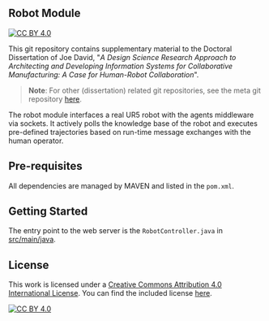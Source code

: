 ## Robot Module

[![CC BY 4.0][cc-by-shield]][cc-by]

This git repository contains supplementary material to the Doctoral Dissertation of Joe David, "_A Design Science Research Approach to Architecting and Developing Information Systems for Collaborative Manufacturing: A Case for Human-Robot Collaboration_". 

> **Note**: For other (dissertation) related git repositories, see the meta git repository [here](https://permanent.link/to/jd-doctoral-dissertation/meta-repository).

The robot module interfaces a real UR5 robot with the agents middleware via sockets. It actively polls the knowledge base of the robot and executes pre-defined trajectories based on run-time message exchanges with the human operator.

## Pre-requisites

All dependencies are managed by MAVEN and listed in the `pom.xml`.

## Getting Started

The entry point to the web server is the `RobotController.java` in [src/main/java](./src/main/java/RobotController.java).

## License

This work is licensed under a [Creative Commons Attribution 4.0 International License][cc-by]. You can find the included license [here](./LICENSE).

[![CC BY 4.0][cc-by-image]][cc-by]

[cc-by]: http://creativecommons.org/licenses/by/4.0/
[cc-by-image]: https://i.creativecommons.org/l/by/4.0/88x31.png
[cc-by-shield]: https://img.shields.io/badge/License-CC%20BY%204.0-lightgrey.svg





